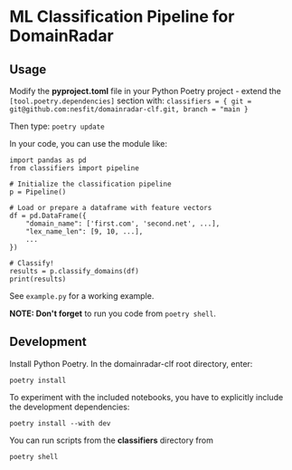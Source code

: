 # ML Classification Pipeline for DomainRadar

## Usage

Modify the **pyproject.toml** file in your Python Poetry project - extend the `[tool.poetry.dependencies]` section with:
`classifiers = { git = git@github.com:nesfit/domainradar-clf.git, branch = "main }`

Then type:
`poetry update`

In your code, you can use the module like:
```
import pandas as pd
from classifiers import pipeline

# Initialize the classification pipeline
p = Pipeline()

# Load or prepare a dataframe with feature vectors
df = pd.DataFrame({
    "domain_name": ['first.com', 'second.net', ...],
    "lex_name_len": [9, 10, ...],
    ...
})

# Classify!
results = p.classify_domains(df)
print(results)
```

See `example.py` for a working example.

**NOTE: Don't forget** to run you code from `poetry shell`.

## Development

Install Python Poetry.
In the domainradar-clf root directory, enter:
```
poetry install
```

To experiment with the included notebooks, you have to explicitly include
the development dependencies:
```
poetry install --with dev
```

You can run scripts from the **classifiers** directory from
```
poetry shell
```
